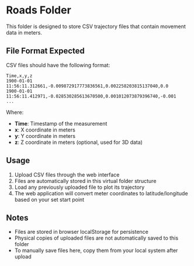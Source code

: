 # Roads Folder

This folder is designed to store CSV trajectory files that contain movement data in meters.

## File Format Expected

CSV files should have the following format:
```csv
Time,x,y,z
1900-01-01 11:56:11.312661,-0.009872917773836561,0.002258203815137040,0.0
1900-01-01 11:56:11.412971,-0.028530285613670500,0.001012073879396740,-0.001
...
```

Where:
- **Time**: Timestamp of the measurement
- **x**: X coordinate in meters
- **y**: Y coordinate in meters  
- **z**: Z coordinate in meters (optional, used for 3D data)

## Usage

1. Upload CSV files through the web interface
2. Files are automatically stored in this virtual folder structure
3. Load any previously uploaded file to plot its trajectory
4. The web application will convert meter coordinates to latitude/longitude based on your set start point

## Notes

- Files are stored in browser localStorage for persistence
- Physical copies of uploaded files are not automatically saved to this folder
- To manually save files here, copy them from your local system after upload 